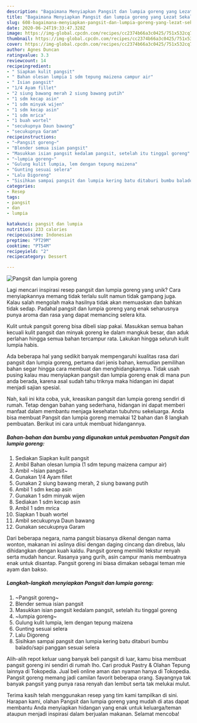 ```yaml
---
description: "Bagaimana Menyiapkan Pangsit dan lumpia goreng yang Lezat Sekali"
title: "Bagaimana Menyiapkan Pangsit dan lumpia goreng yang Lezat Sekali"
slug: 608-bagaimana-menyiapkan-pangsit-dan-lumpia-goreng-yang-lezat-sekali
date: 2020-06-24T19:33:47.328Z
image: https://img-global.cpcdn.com/recipes/cc2374b66a3c0425/751x532cq70/pangsit-dan-lumpia-goreng-foto-resep-utama.jpg
thumbnail: https://img-global.cpcdn.com/recipes/cc2374b66a3c0425/751x532cq70/pangsit-dan-lumpia-goreng-foto-resep-utama.jpg
cover: https://img-global.cpcdn.com/recipes/cc2374b66a3c0425/751x532cq70/pangsit-dan-lumpia-goreng-foto-resep-utama.jpg
author: Agnes Duncan
ratingvalue: 3.3
reviewcount: 14
recipeingredient:
- " Siapkan kulit pangsit"
- " Bahan olesan lumpia 1 sdm tepung maizena campur air"
- " Isian pangsit"
- "1/4 Ayam fillet"
- "2 siung bawang merah 2 siung bawang putih"
- "1 sdm kecap asin"
- "1 sdm minyak wijen"
- "1 sdm kecap asin"
- "1 sdm mrica"
- "1 buah wortel"
- "secukupnya Daun bawang"
- "secukupnya Garam"
recipeinstructions:
- "~Pangsit goreng~"
- "Blender semua isian pangsit"
- "Masukkan isian pangsit kedalam pangsit, setelah itu tinggal goreng"
- "~lumpia goreng~"
- "Gulung kulit lumpia, lem dengan tepung maizena"
- "Gunting sesuai selera"
- "Lalu Digoreng"
- "Sisihkan sampai pangsit dan lumpia kering batu ditaburi bumbu balado/sapi panggan sesuai selera"
categories:
- Resep
tags:
- pangsit
- dan
- lumpia

katakunci: pangsit dan lumpia 
nutrition: 233 calories
recipecuisine: Indonesian
preptime: "PT29M"
cooktime: "PT54M"
recipeyield: "2"
recipecategory: Dessert

---
```



![Pangsit dan lumpia goreng](https://img-global.cpcdn.com/recipes/cc2374b66a3c0425/751x532cq70/pangsit-dan-lumpia-goreng-foto-resep-utama.jpg)

Lagi mencari inspirasi resep pangsit dan lumpia goreng yang unik? Cara menyiapkannya memang tidak terlalu sulit namun tidak gampang juga. Kalau salah mengolah maka hasilnya tidak akan memuaskan dan bahkan tidak sedap. Padahal pangsit dan lumpia goreng yang enak seharusnya punya aroma dan rasa yang dapat memancing selera kita.

Kulit untuk pangsit goreng bisa dibeli siap pakai. Masukkan semua bahan kecuali kulit pangsit dan minyak goreng ke dalam mangkuk besar, dan aduk perlahan hingga semua bahan tercampur rata. Lakukan hingga seluruh kulit lumpia habis.

Ada beberapa hal yang sedikit banyak mempengaruhi kualitas rasa dari pangsit dan lumpia goreng, pertama dari jenis bahan, kemudian pemilihan bahan segar hingga cara membuat dan menghidangkannya. Tidak usah pusing kalau mau menyiapkan pangsit dan lumpia goreng enak di mana pun anda berada, karena asal sudah tahu triknya maka hidangan ini dapat menjadi sajian spesial.


Nah, kali ini kita coba, yuk, kreasikan pangsit dan lumpia goreng sendiri di rumah. Tetap dengan bahan yang sederhana, hidangan ini dapat memberi manfaat dalam membantu menjaga kesehatan tubuhmu sekeluarga. Anda bisa membuat Pangsit dan lumpia goreng memakai 12 bahan dan 8 langkah pembuatan. Berikut ini cara untuk membuat hidangannya.

<!--inarticleads1-->

##### Bahan-bahan dan bumbu yang digunakan untuk pembuatan Pangsit dan lumpia goreng:

1. Sediakan  Siapkan kulit pangsit
1. Ambil  Bahan olesan lumpia (1 sdm tepung maizena campur air)
1. Ambil  ~Isian pangsit~
1. Gunakan 1/4 Ayam fillet
1. Gunakan 2 siung bawang merah, 2 siung bawang putih
1. Ambil 1 sdm kecap asin
1. Gunakan 1 sdm minyak wijen
1. Sediakan 1 sdm kecap asin
1. Ambil 1 sdm mrica
1. Siapkan 1 buah wortel
1. Ambil secukupnya Daun bawang
1. Gunakan secukupnya Garam


Dari beberapa negara, nama pangsit biasanya dikenal dengan nama wonton, makanan ini aslinya diisi dengan daging cincang dan direbus, lalu dihidangkan dengan kuah kaldu. Pangsit goreng memiliki tekstur renyah serta mudah hancur. Rasanya yang gurih, asin campur manis membuatnya enak untuk disantap. Pangsit goreng ini biasa dimakan sebagai teman mie ayam dan bakso. 

<!--inarticleads2-->

##### Langkah-langkah menyiapkan Pangsit dan lumpia goreng:

1. ~Pangsit goreng~
1. Blender semua isian pangsit
1. Masukkan isian pangsit kedalam pangsit, setelah itu tinggal goreng
1. ~lumpia goreng~
1. Gulung kulit lumpia, lem dengan tepung maizena
1. Gunting sesuai selera
1. Lalu Digoreng
1. Sisihkan sampai pangsit dan lumpia kering batu ditaburi bumbu balado/sapi panggan sesuai selera


Alih-alih repot keluar uang banyak beli pangsit di luar, kamu bisa membuat pangsit goreng ini sendiri di rumah lho. Cari produk Pastry &amp; Olahan Tepung lainnya di Tokopedia. Jual beli online aman dan nyaman hanya di Tokopedia. Pangsit goreng memang jadi camilan favorit beberapa orang. Sayangnya tak banyak pangsit yang punya rasa renyah dan lembut serta tak melukai mulut. 

Terima kasih telah menggunakan resep yang tim kami tampilkan di sini. Harapan kami, olahan Pangsit dan lumpia goreng yang mudah di atas dapat membantu Anda menyiapkan hidangan yang enak untuk keluarga/teman ataupun menjadi inspirasi dalam berjualan makanan. Selamat mencoba!
